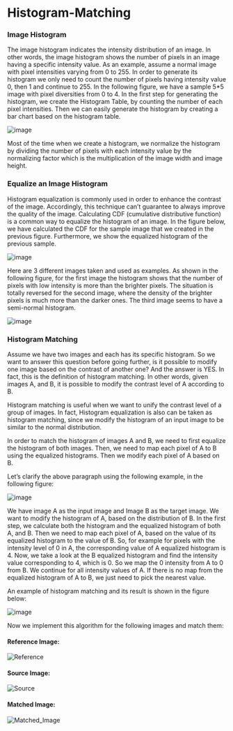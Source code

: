# Histogram-Matching
### Image Histogram
The image histogram indicates the intensity distribution of an image. In other words, the image histogram shows the number of pixels in an image having a specific intensity value. As an example, assume a normal image with pixel intensities varying from 0 to 255. In order to generate its histogram we only need to count the number of pixels having intensity value 0, then 1 and continue to 255. In the following figure, we have a sample 5*5 image with pixel diversities from 0 to 4. In the first step for generating the histogram, we create the Histogram Table, by counting the number of each pixel intensities. Then we can easily generate the histogram by creating a bar chart based on the histogram table.

![image](https://user-images.githubusercontent.com/125180530/219502667-bbdb2402-ff6c-4ab5-8af6-68134a4964bd.png)

Most of the time when we create a histogram, we normalize the histogram by dividing the number of pixels with each intensity value by the normalizing factor which is the multiplication of the image width and image height.

### Equalize an Image Histogram
Histogram equalization is commonly used in order to enhance the contrast of the image. Accordingly, this technique can’t guarantee to always improve the quality of the image. Calculating CDF (cumulative distributive function) is a common way to equalize the histogram of an image. In the figure below, we have calculated the CDF for the sample image that we created in the previous figure. Furthermore, we show the equalized histogram of the previous sample.

![image](https://user-images.githubusercontent.com/125180530/219503072-32a0ae6d-26d1-4aa1-9627-cfe8ae159973.png)

Here are 3 different images taken and used as examples. As shown in the following figure, for the first image the histogram shows that the number of pixels with low intensity is more than the brighter pixels. The situation is totally reversed for the second image, where the density of the brighter pixels is much more than the darker ones. The third image seems to have a semi-normal histogram.

![image](https://user-images.githubusercontent.com/125180530/219506394-30da8285-dfd3-4ccc-95c5-e01025bf0a2a.png)

### Histogram Matching
Assume we have two images and each has its specific histogram. So we want to answer this question before going further, is it possible to modify one image based on the contrast of another one? And the answer is YES. In fact, this is the definition of histogram matching. In other words, given images A, and B, it is possible to modify the contrast level of A according to B.

Histogram matching is useful when we want to unify the contrast level of a group of images. In fact, Histogram equalization is also can be taken as histogram matching, since we modify the histogram of an input image to be similar to the normal distribution.

In order to match the histogram of images A and B, we need to first equalize the histogram of both images. Then, we need to map each pixel of A to B using the equalized histograms. Then we modify each pixel of A based on B.

Let’s clarify the above paragraph using the following example, in the following figure:

![image](https://user-images.githubusercontent.com/125180530/219504287-eee364ff-d8bb-452f-ac0f-6f322e5b1dd4.png)

We have image A as the input image and Image B as the target image. We want to modify the histogram of A, based on the distribution of B. In the first step, we calculate both the histogram and the equalized histogram of both A, and B. Then we need to map each pixel of A, based on the value of its equalized histogram to the value of B. So, for example for pixels with the intensity level of 0 in A, the corresponding value of A equalized histogram is 4. Now, we take a look at the B equalized histogram and find the intensity value corresponding to 4, which is 0. So we map the 0 intensity from A to 0 from B. We continue for all intensity values of A. If there is no map from the equalized histogram of A to B, we just need to pick the nearest value.

An example of histogram matching and its result is shown in the figure below:

![image](https://user-images.githubusercontent.com/125180530/219504541-c08eaf6f-aa49-4eaf-8a29-9624e5b75ffe.png)

Now we implement this algorithm for the following images and match them:

#### Reference Image:
![Reference](https://user-images.githubusercontent.com/125180530/219504680-7c29ab0d-996b-4eb4-a634-70d1c4543c4f.jpg)

#### Source Image:
![Source](https://user-images.githubusercontent.com/125180530/219505262-7d36b173-6ed6-44cc-9d4e-20bff1222cad.jpg)

#### Matched Image:
![Matched_Image](https://user-images.githubusercontent.com/125180530/219505407-19bab706-3123-40d4-b84c-1cd896da61c5.jpg)
